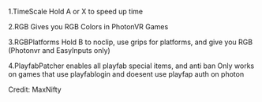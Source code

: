 1.TimeScale Hold A or X to speed up time

2.RGB Gives you RGB Colors in PhotonVR Games

3.RGBPlatforms Hold B to noclip, use grips for platforms, and give you RGB (Photonvr and EasyInputs only)

4.PlayfabPatcher enables all playfab special items, and anti ban Only works on games that use playfablogin and doesent use playfap auth on photon

Credit: MaxNifty
